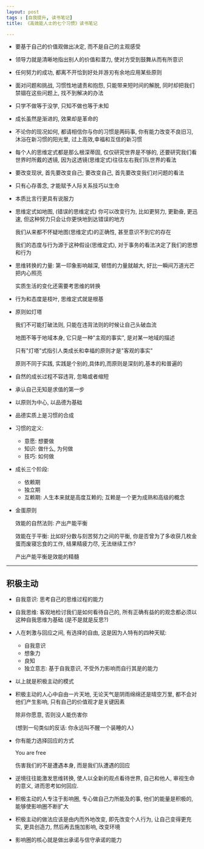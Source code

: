```yaml
---
layout: post
tags : [自我提升, 读书笔记]
title: 《高效能人士的七个习惯》读书笔记

---
```



* 要基于自己的价值观做出决定, 而不是自己的主观感受

* 领导力就是清晰地指出别人的价值和潜力, 使对方受到鼓舞从而有所意识

* 任何努力的成功, 都离不开恰到好处并游刃有余地应用某些原则

* 面对问题和挑战, 习惯性地谴责和抱怨, 只能带来短时间的解脱, 同时却把我们禁锢在这些问题上, 找不到解决的办法

* 只学不做等于没学, 只知不做也等于未知

* 成长虽然是渐进的, 效果却是革命的

* 不论你的现况如何, 都请相信你与你的习惯是两码事, 你有能力改变不良旧习, 沐浴在新习惯的阳光里, 过上高效,幸福和互信的新习惯

* 每个人的思维定式都是那么根深蒂固, 仅仅研究世界是不够的, 还要研究我们看世界时所戴的透镜, 因为这透镜(思维定式)往往左右我们队世界的看法

* 要改变现状, 首先要改变自己; 要改变自己, 首先要改变我们对问题的看法

* 只有心存善念, 才能赋予人际关系技巧以生命

* 本质比言行更具有说服力

* 思维定式如地图, (错误的思维定式) 你可以改变行为, 比如更努力, 更勤奋, 更迅速, 但这种努力只会让你更快地到达错误的地方

  我们从来都不怀疑地图(思维定式)的正确性, 甚至意识不到它的存在

  我们的态度与行为源于这种假设(思维定式), 对于事务的看法决定了我们的思想和行为

* 思维转换的力量: 第一印象影响越深, 顿悟的力量就越大, 好比一瞬间万道光芒把内心照亮

  实质生活的变化还需要考思维的转换

* 行为和态度是枝叶, 思维定式就是根基

* 原则如灯塔

  我们不可能打破法则, 只能在违背法则的时候让自己头破血流

  地图不等于地域本身, 它只是一种"主观的事实", 是对某一地域的描述

  只有"灯塔"式指引人类成长和幸福的原则才是"客观的事实"

  原则不同于实践, 实践是个别的,具体的,而原则是深刻的,基本的和普遍的

* 自然的成长过程不容违背, 忽略或者缩短

* 承认自己无知是求值的第一步

* 以原则为中心, 以品德为基础

* 品德实质上是习惯的合成

* 习惯的定义:

  * 意愿: 想要做
  * 知识: 做什么, 为何做
  * 技巧: 如何做

* 成长三个阶段:

  * 依赖期
  * 独立期
  * 互赖期: 人生本来就是高度互赖的; 互赖是一个更为成熟和高级的概念

* 金蛋原则

  效能的自然法则: 产出产能平衡

  效能在于平衡: 比如好分数与刻苦努力之间的平衡, 你是否曾为了多收获几枚金蛋而废寝忘食的工作, 结果精疲力尽, 无法继续工作?

  产出产能平衡是效能的精髓

---

## 积极主动

* 自我意识: 思考自己的思维过程的能力

* 自我思维: 客观地检讨我们是如何看待自己的, 所有正确有益的的观念都必须以这种自我思维为基础 (是不是就是反思?)

* 人在刺激与回应之间, 有选择的自由, 这是因为人特有的四种天赋:

  * 自我意识
  * 想象力
  * 良知
  * 独立意志: 基于自我意识, 不受外力影响而自行其是的能力

* 以上就是积极主动的模式

* 积极主动的人心中自由一片天地, 无论天气是阴雨绵绵还是晴空万里, 都不会对他们产生影响, 只有自己的价值观才是关键因素

  除非你愿意, 否则没人能伤害你

  (想到一句类似的反话: 你永远叫不醒一个装睡的人)

* 你有能力选择回应的方式

  You are free

  伤害我们的不是遭遇本身, 而是我们队遭遇的回应

* 逆境往往能激发思维转换, 使人以全新的观点看待世界, 自己和他人, 审视生命的意义, 进而思考如何回应.

* 积极主动的人专注于影响圈, 专心做自己力所能及的事, 他们的能量是积极的, 能够使影响圈不断扩大

* 积极主动的做法应该是由内而外地改变, 即先改变个人行为, 让自己变得更充实, 更具创造力, 然后再去施加影响, 改变环境

* 影响圈的核心就是做出承诺与信守承诺的能力


